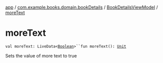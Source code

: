 [app](../../index.md) / [com.example.books.domain.bookDetails](../index.md) / [BookDetailsViewModel](index.md) / [moreText](./more-text.md)

# moreText

`val moreText: LiveData<`[`Boolean`](https://kotlinlang.org/api/latest/jvm/stdlib/kotlin/-boolean/index.html)`>``fun moreText(): `[`Unit`](https://kotlinlang.org/api/latest/jvm/stdlib/kotlin/-unit/index.html)

Sets the value of more text to true

